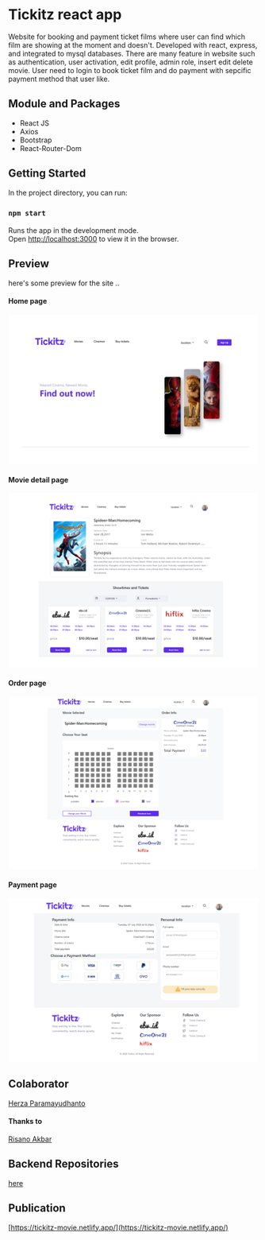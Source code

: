 # Tickitz react app

Website for booking and payment ticket films where user can find which film are showing at the moment and doesn't. Developed with react, express, and integrated to mysql databases. There are many feature in website such as authentication, user activation, edit profile, admin role, insert edit delete movie. User need to login to book ticket film and do payment with sepcific payment method that user like.

## Module and Packages
- React JS
- Axios
- Bootstrap
- React-Router-Dom

## Getting Started

In the project directory, you can run:

### `npm start`

Runs the app in the development mode.\
Open [http://localhost:3000](http://localhost:3000) to view it in the browser.

## Preview
here's some preview for the site ..
#### Home page
![home page](https://github.com/herzaparam/React-Tickitz/blob/main/src/assets/image/home.png "home page")
#### Movie detail page
![detail page](https://github.com/herzaparam/React-Tickitz/blob/main/src/assets/image/movie%20details.png "movie detail page")
#### Order page
![order page](https://github.com/herzaparam/React-Tickitz/blob/main/src/assets/image/order.png "order page")
#### Payment page
![payment page](https://github.com/herzaparam/React-Tickitz/blob/main/src/assets/image/payment.png "payment page")

## Colaborator
[Herza Paramayudhanto](https://github.com/herzaparam)

#### Thanks to
[Risano Akbar](https://github.com/muhammadrisano)

## Backend Repositories
[here](https://github.com/herzaparam/back-end-intermediate.git)

## Publication
[https://tickitz-movie.netlify.app/](https://tickitz-movie.netlify.app/)





